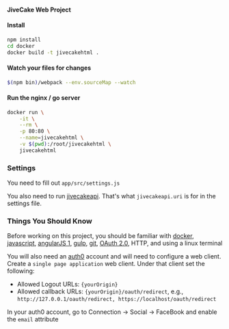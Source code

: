 #### JiveCake Web Project

#### Install

```sh
npm install
cd docker
docker build -t jivecakehtml .
```

#### Watch your files for changes

```sh
$(npm bin)/webpack --env.sourceMap --watch
```

#### Run the nginx / go server

```sh
docker run \
    -it \
    --rm \
    -p 80:80 \
    --name=jivecakehtml \
    -v $(pwd):/root/jivecakehtml \
    jivecakehtml
```

### Settings

You need to fill out `app/src/settings.js`

You also need to run [jivecakeapi](https://github.com/troisio/jivecakeapi). That's what `jivecakeapi.uri` is for in the settings file.

### Things You Should Know

Before working on this project, you should be familiar with [docker](https://www.docker.com), [javascript](https://developer.mozilla.org/en-US/docs/Web/JavaScript), [angularJS 1](https://angularjs.org), [gulp](http://gulpjs.com/), [git](https://git-scm.com/doc), [OAuth 2.0](https://oauth.net/2), HTTP, and using a linux terminal

You will also need an [auth0](https://auth0.com) account and will need to configure a web client.
Create a `single page application` web client.
Under that client set the following:

- Allowed Logout URLs: `{yourOrigin}`
- Allowed callback URLs: `{yourOrigin}/oauth/redirect`, e.g., `http://127.0.0.1/oauth/redirect, https://localhost/oauth/redirect`

In your auth0 account, go to Connection -> Social -> FaceBook and enable the `email` attribute
